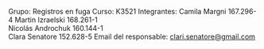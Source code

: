 Grupo: Registros en fuga
Curso: K3521
Integrantes: 
Camila Margni 167.296-4
Martin Izraelski 168.261-1    
Nicolás Androchuk 160.144-1  
Clara Senatore 152.628-5
Email del responsable: clari.senatore@gmail.com
